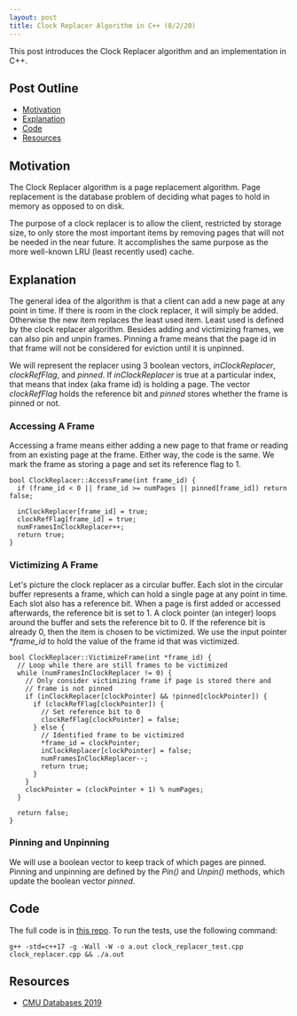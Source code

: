 ```yaml
---
layout: post
title: Clock Replacer Algorithm in C++ (8/2/20)
---
```

This post introduces the Clock Replacer algorithm and an implementation in C++.

## Post Outline
- [Motivation](#motivation)
- [Explanation](#explanation)
- [Code](#code)
- [Resources](#resources)

## Motivation
The Clock Replacer algorithm is a page replacement algorithm.
Page replacement is the database problem of deciding what pages to hold in memory as opposed to on disk.

The purpose of a clock replacer is to allow the client, restricted by storage size, to only store the most important items by removing pages that will not be needed in the near future.
It accomplishes the same purpose as the more well-known LRU (least recently used) cache.

## Explanation

The general idea of the algorithm is that a client can add a new page at any point in time. 
If there is room in the clock replacer, it will simply be added.
Otherwise the new item replaces the least used item.
Least used is defined by the clock replacer algorithm.
Besides adding and victimizing frames, we can also pin and unpin frames.
Pinning a frame means that the page id in that frame will not be considered for eviction until it is unpinned.

We will represent the replacer using 3 boolean vectors, *inClockReplacer*, *clockRefFlag*, and *pinned*.
If *inClockReplacer* is true at a particular index, that means that index (aka frame id) is holding a page. The vector *clockRefFlag* holds the reference bit and *pinned* stores whether the frame is pinned or not.

### Accessing A Frame
Accessing a frame means either adding a new page to that frame or reading from an existing page at the frame.
Either way, the code is the same.
We mark the frame as storing a page and set its reference flag to 1.

```
bool ClockReplacer::AccessFrame(int frame_id) {
  if (frame_id < 0 || frame_id >= numPages || pinned[frame_id]) return false;

  inClockReplacer[frame_id] = true;
  clockRefFlag[frame_id] = true;
  numFramesInClockReplacer++;
  return true;
}
```

### Victimizing A Frame
Let's picture the clock replacer as a circular buffer.
Each slot in the circular buffer represents a frame, which can hold a single page at any point in time.
Each slot also has a reference bit.
When a page is first added or accessed afterwards, the reference bit is set to 1.
A clock pointer (an integer) loops around the buffer and sets the reference bit to 0. 
If the reference bit is already 0, then the item is chosen to be victimized.
We use the input pointer **frame_id* to hold the value of the frame id that was victimized.

```
bool ClockReplacer::VictimizeFrame(int *frame_id) {
  // Loop while there are still frames to be victimized
  while (numFramesInClockReplacer != 0) {
    // Only consider victimizing frame if page is stored there and 
    // frame is not pinned
    if (inClockReplacer[clockPointer] && !pinned[clockPointer]) {
      if (clockRefFlag[clockPointer]) {
        // Set reference bit to 0
        clockRefFlag[clockPointer] = false;
      } else {
        // Identified frame to be victimized
        *frame_id = clockPointer;
        inClockReplacer[clockPointer] = false;
        numFramesInClockReplacer--;
        return true;
      }
    }
    clockPointer = (clockPointer + 1) % numPages;
  }

  return false;
}
```

### Pinning and Unpinning
We will use a boolean vector to keep track of which pages are pinned.
Pinning and unpinning are defined by the *Pin()* and *Unpin()* methods, which update the boolean vector *pinned*.

## Code

The full code is in [this repo](https://github.com/andrew128/ClockReplacer).
To run the tests, use the following command:
```
g++ -std=c++17 -g -Wall -W -o a.out clock_replacer_test.cpp clock_replacer.cpp && ./a.out
```

## Resources
- [CMU Databases 2019](https://15445.courses.cs.cmu.edu/fall2019/project1/)

